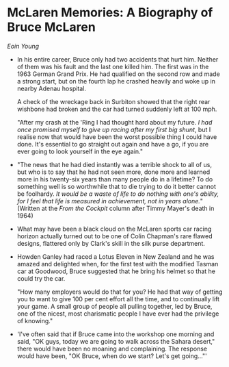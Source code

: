 # McLaren Memories: A Biography of Bruce McLaren

*Eoin Young*

* In his entire career, Bruce only had two accidents that hurt him. Neither of
  them was his fault and the last one killed him. The first was in the 1963
  German Grand Prix. He had qualified on the second row and made a strong
  start, but on the fourth lap he crashed heavily and woke up in nearby Adenau
  hospital.

  A check of the wreckage back in Surbiton showed that the right rear wishbone
  had broken and the car had turned suddenly left at 100 mph.

  "After my crash at the 'Ring I had thought hard about my future. *I had once
  promised myself to give up racing after my first big shunt*, but I realise
  now that would have been the worst possible thing I could have done. It's
  essential to go straight out again and have a go, if you are ever going to
  look yourself in the eye again."
* "The news that he had died instantly was a terrible shock to all of us, but
  who is to say that he had not seen more, done more and learned more in his
  twenty-six years than many people do in a lifetime? To do something well is
  so worthwhile that to die trying to do it better cannot be foolhardy. *It
  would be a waste of life to do nothing with one's ability, for I feel that
  life is measured in achievement, not in years alone.*" (Written at the *From
  the Cockpit* column after Timmy Mayer's death in 1964)
* What may have been a black cloud on the McLaren sports car racing horizon
  actually turned out to be one of Colin Chapman's rare flawed designs,
  flattered only by Clark's skill in the silk purse department.
* Howden Ganley had raced a Lotus Eleven in New Zealand and he was amazed and
  delighted when, for the first test with the modified Tasman car at Goodwood,
  Bruce suggested that he bring his helmet so that he could try the car.

  "How many employers would do that for you? He had that way of getting you to
  want to give 100 per cent effort all the time, and to continually lift your
  game. A small group of people all pulling together, led by Bruce, one of the
  nicest, most charismatic people I have ever had the privilege of knowing."
* 'I've often said that if Bruce came into the workshop one morning and said,
  "OK guys, today we are going to walk across the Sahara desert," there would
  have been no moaning and complaining. The response would have been, "OK
  Bruce, when do we start? Let's get going..."'
